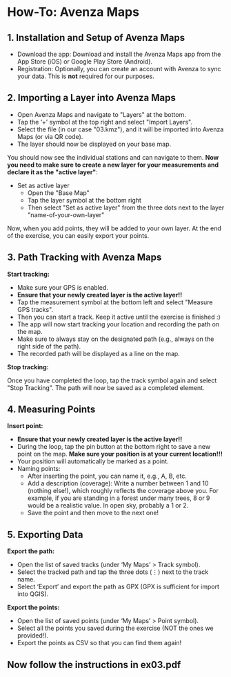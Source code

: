 # How-To: Avenza Maps

## 1. Installation and Setup of Avenza Maps

- Download the app: Download and install the Avenza Maps app from the App Store (iOS) or Google Play Store (Android).
- Registration: Optionally, you can create an account with Avenza to sync your data. This is **not** required for our purposes.

## 2. Importing a Layer into Avenza Maps

- Open Avenza Maps and navigate to "Layers" at the bottom.
- Tap the ‘+’ symbol at the top right and select "Import Layers".
- Select the file (in our case "03.kmz"), and it will be imported into Avenza Maps (or via QR code).
- The layer should now be displayed on your base map.

You should now see the individual stations and can navigate to them. **Now you need to make sure to create a new layer for your measurements and declare it as the "active layer"**:

- Set as active layer
    - Open the "Base Map"
    - Tap the layer symbol at the bottom right
    - Then select "Set as active layer" from the three dots next to the layer "name-of-your-own-layer"

Now, when you add points, they will be added to your own layer. At the end of the exercise, you can easily export your points.

## 3. Path Tracking with Avenza Maps

**Start tracking:**

- Make sure your GPS is enabled.
- **Ensure that your newly created layer is the active layer!!**
- Tap the measurement symbol at the bottom left and select "Measure GPS tracks".
- Then you can start a track. Keep it active until the exercise is finished :)
- The app will now start tracking your location and recording the path on the map.
- Make sure to always stay on the designated path (e.g., always on the right side of the path).
- The recorded path will be displayed as a line on the map.

**Stop tracking:**

Once you have completed the loop, tap the track symbol again and select "Stop Tracking".
The path will now be saved as a completed element.

## 4. Measuring Points

**Insert point:**

- **Ensure that your newly created layer is the active layer!!**
- During the loop, tap the pin button at the bottom right to save a new point on the map. **Make sure your position is at your current location!!!**
- Your position will automatically be marked as a point.
- Naming points:
    - After inserting the point, you can name it, e.g., A, B, etc.
    - Add a description (coverage): Write a number between 1 and 10 (nothing else!), which roughly reflects the coverage above you. For example, if you are standing in a forest under many trees, 8 or 9 would be a realistic value. In open sky, probably a 1 or 2.
    - Save the point and then move to the next one!

## 5. Exporting Data

**Export the path:**

- Open the list of saved tracks (under ‘My Maps’ > Track symbol).
- Select the tracked path and tap the three dots (⋮) next to the track name.
- Select ‘Export’ and export the path as GPX (GPX is sufficient for import into QGIS).

**Export the points:**

- Open the list of saved points (under ‘My Maps’ > Point symbol).
- Select all the points you saved during the exercise (NOT the ones we provided!).
- Export the points as CSV so that you can find them again!

## Now follow the instructions in ex03.pdf
